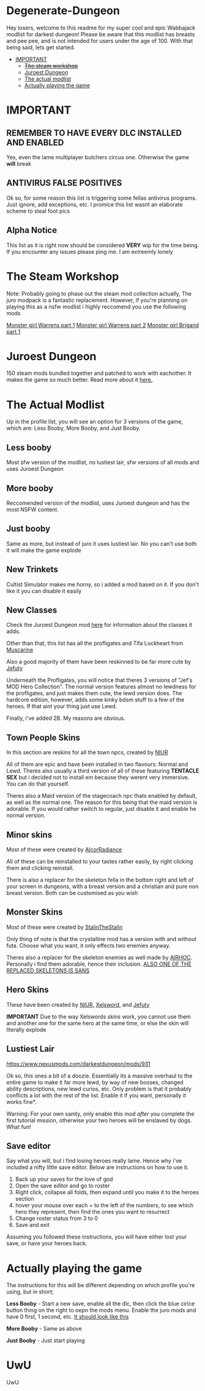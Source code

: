 # Degenerate-Dungeon
Hey losers, welcome to this readme for my super cool and epic Wabbajack modlist for darkest dungeon! Please be aware that this modlist has breasts and pee pee, and is not intended for users under the age of 100. With that being said, lets get started.
- [IMPORTANT](#IMPORTANT)
  - ~~[The steam workshop](#The-Steam-Workshop)~~
  - [Juroest Dungeon](#Juroest-Dungeon)
  - [The actual modlist](#The-Actual-Modlist)
  - [Actually playing the game](#Actually-playing-the-game)

    
# IMPORTANT
## REMEMBER TO HAVE EVERY DLC INSTALLED AND ENABLED
Yes, even the lame multiplayer butchers circus one. Otherwise the game **will** break
## ANTIVIRUS FALSE POSITIVES
Ok so, for some reason this list is triggering some fellas antivirus programs. Just ignore, add exceptions, etc. I promice this list wasnt an elaborate scheme to steal foot pics
## Alpha Notice
This list as it is right now should be considered **VERY** wip for the time being. If you encounter any issues please ping me. I am extreemly lonely
# The Steam Workshop

Note: Probably going to phase out the steam mod collection actually, The juro modpack is a fantastic replacement. However, if you're planning on playing this as a nsfw modlist i highly reccomend you use the following mods

[Monster girl Warrens part 1](https://steamcommunity.com/sharedfiles/filedetails/?id=1885424457)
[Monster girl Warrens part 2](https://steamcommunity.com/sharedfiles/filedetails/?id=1906706801)
[Monster girl Brigand part 1](https://steamcommunity.com/sharedfiles/filedetails/?id=1927418127)

# Juroest Dungeon
150 steam mods bundled together and patched to work with eachother. It makes the game so much better. Read more about it [here.](https://www.nexusmods.com/darkestdungeon/mods/1021?tab=description)

# The Actual Modlist

Up in the profile list, you will see an option for 3 versions of the game, which are: Less Booby, More Booby, and Just Booby.

## Less booby
Most sfw version of the modlist, no lustiest lair, sfw versions of all mods and uses Juroest Dungeon

## More booby
Reccomended version of the modlist, uses Juroest dungeon and has the most NSFW content.

## Just booby
Same as more, but instead of juro it uses lustiest lair. No you can't use both it will make the game explode

## New Trinkets
Cultist Simulator makes me horny, so i added a mod based on it. If you don't like it you can disable it easily 

## New Classes
Check the Juroest Dungeon mod [here](https://www.nexusmods.com/darkestdungeon/mods/1021?tab=description) for information about the classes it adds.

Other than that, this list has all the profligates and Tifa Lockheart from [Muscarine](https://www.nexusmods.com/darkestdungeon/users/330348?tab=user+files)

Also a good majority of them have been reskinned to be far more cute by [Jefuty](https://www.nexusmods.com/darkestdungeon/users/2034155?tab=user+files)

Underneath the Profligates, you will notice that theres 3 versions of "Jef's MOD Hero Collection". The normal version features almost no lewdness for the profligates, and just makes them cute, the lewd version does. The hardcore edition, however, adds some kinky bdsm stuff to a few of the heroes. If that aint your thing just use Lewd.

Finally, i've added 2B. My reasons are obvious.

## Town People Skins

In this section are reskins for all the town npcs, created by [NIUR](https://www.nexusmods.com/darkestdungeon/users/64319641?tab=user+files)

All of them are epic and have been installed in two flavours: Normal and Lewd. Theres also usually a third version of all of these featuring **TENTACLE SEX** but i decided not to install em because they werent very immersive. You can do that yourself.

Theres also a Maid version of the stagecoach npc thats enabled by default, as well as the normal one. The reason for this being that the maid version is adorable. If you would rather switch to regular, just disable it and enable he normal version.

## Minor skins

Most of these were created by [AlcorRadiance](https://www.nexusmods.com/darkestdungeon/users/91003303?tab=user+files)

All of these can be reinstalled to your tastes rather easily, by right clicking them and clicking reinstall.

There is also a replacer for the skeleton fella in the bottom right and left of your screen in dungeons, with a breast version and a christian and pure non breast version. Both can be customised as you wish

## Monster Skins

Most of these were created by [StalinTheStalin](https://www.nexusmods.com/darkestdungeon/users/4913083?tab=user+files&BH=0)

Only thing of note is that the crystalline mod has a version with and without futa. Choose what you want, it only effects two enemies anyway.

Theres also a replacer for the skeleton enemies as well made by [AIRHOC](https://www.nexusmods.com/darkestdungeon/users/91445153?tab=user+files). Personally i find them adorable, hence their inclusion. [ALSO ONE OF THE REPLACED SKELETONS IS SANS](https://cdn.discordapp.com/attachments/650401195411636224/729154961820090429/SPOILER_skeleton_captain.sprite.attack_mace.png)

## Hero Skins

These have been created by [NIUR](https://www.nexusmods.com/darkestdungeon/users/64319641?tab=user+files), [Xelsword](https://www.nexusmods.com/darkestdungeon/users/79892533?tab=user+files), and [Jefuty](https://www.nexusmods.com/darkestdungeon/users/2034155?tab=user+files)

**IMPORTANT**
Due to the way Xelswords skins work, you cannot use them and another one for the same hero at the same time, or else the skin will literally explode


## Lustiest Lair

https://www.nexusmods.com/darkestdungeon/mods/931

Ok so, this ones a bit of a doozie. Essentially its a massive overhaul to the entire game to make it far more lewd, by way of new bosses, changed ability descriptions, new lewd curios, etc. Only problem is that it probably conflicts a lot with the rest of the list. Enable it if you want, personally it works fine*.

Warning: For your own sanity, only enable this mod *after* you complete the first tutorial mission, otherwise your two heroes will be enslaved by dogs. What fun!

## Save editor

Say what you will, but i find losing heroes really lame. Hence why i've included a nifty little save editor. Below are instructions on how to use it.
1. Back up your saves for the love of god
2. Open the save editor and go to roster
3. Right click, collapse all folds, then expand until you make it to the heroes section
4. hover your mouse over each + to the left of the numbers, to see which hero they represent, then find the ones you want to resurrect
5. Change roster status from 3 to 0
6. Save and exit

Assuming you followed these instructions, you will have either lost your save, or have your heroes back.

# Actually playing the game
The instructions for this will be different depending on which profile you're using, but in short;

**Less Booby** - Start a new save, enable all the dlc, then click the blue cirlce button thing on the right to oepn the mods menu. Enable the juro mods and have 0 first, 1 second, etc. [It should look like this](https://cdn.discordapp.com/attachments/534476944939548672/731101261889536030/unknown.png)

**More Booby** - Same as above

**Just Booby** - Just start playing


# UwU
UwU
